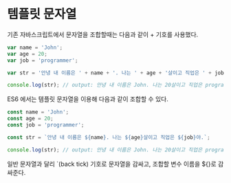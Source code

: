템플릿 문자열
==

기존 자바스크립트에서 문자열을 조합할때는 다음과 같이 + 기호를 사용했다.

```js
var name = 'John';
var age = 20;
var job = 'programmer';

var str = '안녕 내 이름은 ' + name + '. 나는 ' + age + '살이고 직업은 ' + job + '야.';

console.log(str); // output: 안녕 내 이름은 John. 나는 20살이고 직업은 programmer야.
```

ES6 에서는 템플릿 문자열을 이용해 다음과 같이 조합할 수 있다.

```js
const name = 'John';
const age = 20;
const job = 'programmer';

const str = `안녕 내 이름은 ${name}. 나는 ${age}살이고 직업은 ${job}야.`;

console.log(str); // output: 안녕 내 이름은 John. 나는 20살이고 직업은 programmer야.
```

일반 문자열과 달리 `(back tick) 기호로 문자열을 감싸고, 조합할 변수 이름을 ${}로 감싸준다.